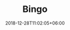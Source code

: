 ---
title: "Bingo"
date: 2018-12-28T11:02:05+06:00 
# type don't remove or customize
type : "docs"
---